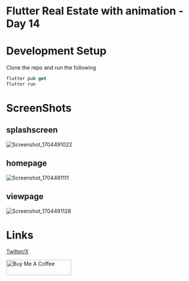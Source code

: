 # Flutter Real Estate with animation - Day 14



# Development Setup 
Clone the repo and run the following  

```dart
flutter pub get
flutter run
```


# ScreenShots 
## splashscreen
![Screenshot_1704491022](https://github.com/obaloluwaobi/real_estate_app/assets/101903208/ab6c8b62-9f50-4996-8aa3-6a1bbea443d7)

## homepage
![Screenshot_1704491111](https://github.com/obaloluwaobi/real_estate_app/assets/101903208/a55a3eaf-881f-478d-8006-b5b07ef1f2e7)

## viewpage 
![Screenshot_1704491128](https://github.com/obaloluwaobi/real_estate_app/assets/101903208/46cdb92a-25ea-4d67-a7b9-00d6d7c28d74)


# Links
[Twitter/X](https://twitter.com/oba_obidoyin)

<a href="https://www.buymeacoffee.com/obaobidoyin" target="_blank"><img src="https://cdn.buymeacoffee.com/buttons/default-orange.png" alt="Buy Me A Coffee" height="41" width="174"></a>

